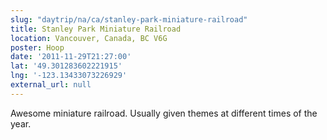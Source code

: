 ```yaml
---
slug: "daytrip/na/ca/stanley-park-miniature-railroad"
title: Stanley Park Miniature Railroad
location: Vancouver, Canada, BC V6G
poster: Hoop
date: '2011-11-29T21:27:00'
lat: '49.301283602221915'
lng: '-123.13433073226929'
external_url: null
---
```


Awesome miniature railroad. Usually given themes at different times of the year.
